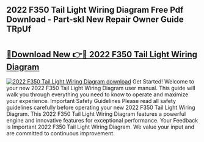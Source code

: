## 2022 F350 Tail Light Wiring Diagram Free Pdf Download - Part-skl New Repair Owner Guide TRpUf

# <h2><a href="http://dfszls6.blite.top/?on=2022+F350+Tail+Light+Wiring+Diagram">🔗Download New 👉🔴 2022 F350 Tail Light Wiring Diagram</a></h2>

[![2022 F350 Tail Light Wiring Diagram download](https://i.imgur.com/lujVjoI.png)](http://dfszls6.blite.top/?on=2022+F350+Tail+Light+Wiring+Diagram)
Get Started! Welcome to your new 2022 F350 Tail Light Wiring Diagram user manual. This guide will walk you through everything you need to know to operate and maximize your experience. Important Safety Guidelines Please read all safety guidelines carefully before operating your new 2022 F350 Tail Light Wiring Diagram. This 2022 F350 Tail Light Wiring Diagram features a powerful engine and innovative features for exceptional performance. Your Feedback is Important 2022 F350 Tail Light Wiring Diagram. We value your input and are committed to continuous improvement.
